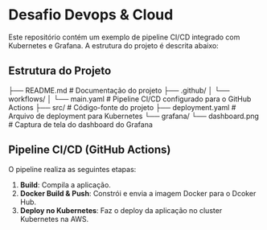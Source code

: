 # Desafio Devops & Cloud

Este repositório contém um exemplo de pipeline CI/CD integrado com Kubernetes e Grafana. A estrutura do projeto é descrita abaixo:

## Estrutura do Projeto

├── README.md # Documentação do projeto
├── .github/
│ └── workflows/
│ └── main.yaml # Pipeline CI/CD configurado para o GitHub Actions
├── src/ # Código-fonte do projeto
├── deployment.yaml # Arquivo de deployment para Kubernetes
└── grafana/
└── dashboard.png # Captura de tela do dashboard do Grafana

## Pipeline CI/CD (GitHub Actions)

O pipeline realiza as seguintes etapas:
1. **Build**: Compila a aplicação.
2. **Docker Build & Push**: Constrói e envia a imagem Docker para o Dcoker Hub.
2. **Deploy no Kubernetes**: Faz o deploy da aplicação no cluster Kubernetes na AWS.




